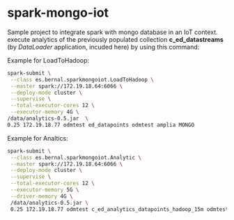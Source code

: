 # spark-mongo-iot
Sample project to integrate spark with mongo database in an IoT context.
execute analytics of the previously populated collection **c_ed_datastreams** (by *DataLoader* application, incuded here) by using this command:

Example for LoadToHadoop:
```sh
spark-submit \
 --class es.bernal.sparkmongoiot.LoadToHadoop \
 --master spark://172.19.18.64:6066 \
 --deploy-mode cluster \
 --supervise \
 --total-executor-cores 12 \
 --executor-memory 4G \
/data/analytics-0.5.jar  \
0.25 172.19.18.77 odmtest ed_datapoints odmtest amplia MONGO
```

Example for Analtics:
```sh
spark-submit \
 --class es.bernal.sparkmongoiot.Analytic \
 --master spark://172.19.18.64:6066 \
 --deploy-mode cluster \
 --supervise \
 --total-executor-cores 12 \
 --executor-memory 5G \
 --driver-memory 4G \
 /data/analytics-0.5.jar \
 0.25 172.19.18.77 odmtest c_ed_analytics_datapoints_hadoop_15m odmtest amplia apolo
```

